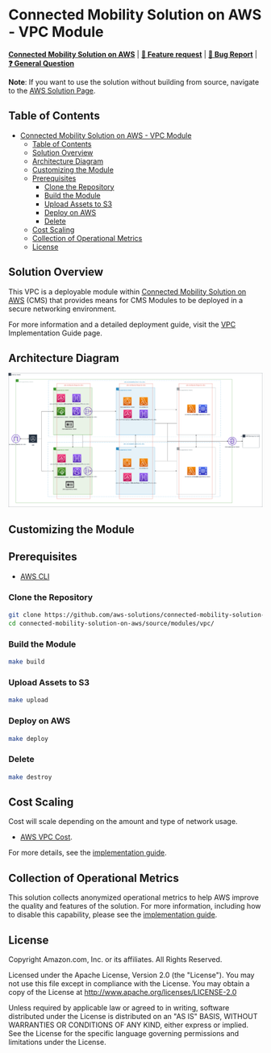 # Connected Mobility Solution on AWS - VPC Module
<!-- markdownlint-disable-next-line -->
**[Connected Mobility Solution on AWS](https://aws.amazon.com/solutions/implementations/connected-mobility-solution-on-aws/)** | **[🚧 Feature request](https://github.com/aws-solutions/connected-mobility-solution-on-aws/issues/new?assignees=&labels=enhancement&template=feature_request.md&title=)** | **[🐛 Bug Report](https://github.com/aws-solutions/connected-mobility-solution-on-aws/issues/new?assignees=&labels=bug&template=bug_report.md&title=)** | **[❓ General Question](https://github.com/aws-solutions/connected-mobility-solution-on-aws/issues/new?assignees=&labels=question&template=general_question.md&title=)**

**Note**: If you want to use the solution without building from source, navigate to the [AWS Solution Page](https://aws.amazon.com/solutions/implementations/connected-mobility-solution-on-aws/).

## Table of Contents

- [Connected Mobility Solution on AWS - VPC Module](#connected-mobility-solution-on-aws---vpc-module)
  - [Table of Contents](#table-of-contents)
  - [Solution Overview](#solution-overview)
  - [Architecture Diagram](#architecture-diagram)
  - [Customizing the Module](#customizing-the-module)
  - [Prerequisites](#prerequisites)
    - [Clone the Repository](#clone-the-repository)
    - [Build the Module](#build-the-module)
    - [Upload Assets to S3](#upload-assets-to-s3)
    - [Deploy on AWS](#deploy-on-aws)
    - [Delete](#delete)
  - [Cost Scaling](#cost-scaling)
  - [Collection of Operational Metrics](#collection-of-operational-metrics)
  - [License](#license)

## Solution Overview

This VPC is a deployable module within [Connected Mobility Solution on AWS](/README.md)
(CMS) that provides means for CMS Modules to be deployed in a secure networking environment.

For more information and a detailed deployment guide, visit the
[VPC](https://docs.aws.amazon.com/solutions/latest/connected-mobility-solution-on-aws/vpc-module.html)
Implementation Guide page.

## Architecture Diagram

![Architecture Diagram](./documentation/architecture/diagrams/cms-vpc-architecture-diagram.svg)

## Customizing the Module

## Prerequisites

- [AWS CLI](https://aws.amazon.com/cli/)

### Clone the Repository

```bash
git clone https://github.com/aws-solutions/connected-mobility-solution-on-aws.git
cd connected-mobility-solution-on-aws/source/modules/vpc/
```

### Build the Module

```bash
make build
```

### Upload Assets to S3

```bash
make upload
```

### Deploy on AWS

```bash
make deploy
```

### Delete

```bash
make destroy
```

## Cost Scaling

Cost will scale depending on the amount and type of network usage.

- [AWS VPC Cost](https://aws.amazon.com/vpc/pricing/).

For more details, see the
[implementation guide](https://docs.aws.amazon.com/solutions/latest/connected-mobility-solution-on-aws/cost.html).

## Collection of Operational Metrics

This solution collects anonymized operational metrics to help AWS improve
the quality and features of the solution. For more information, including
how to disable this capability, please see the
[implementation guide](https://docs.aws.amazon.com/solutions/latest/connected-mobility-solution-on-aws/anonymized-data-collection.html).

## License

Copyright Amazon.com, Inc. or its affiliates. All Rights Reserved.

Licensed under the Apache License, Version 2.0 (the "License").
You may not use this file except in compliance with the License.
You may obtain a copy of the License at <http://www.apache.org/licenses/LICENSE-2.0>

Unless required by applicable law or agreed to in writing, software
distributed under the License is distributed on an "AS IS" BASIS,
WITHOUT WARRANTIES OR CONDITIONS OF ANY KIND, either express or implied.
See the License for the specific language governing permissions and
limitations under the License.
